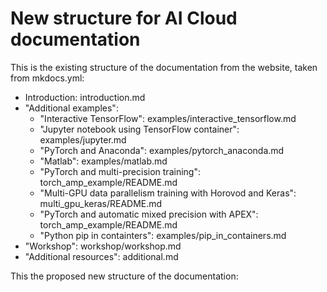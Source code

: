 # New structure for AI Cloud documentation

This is the existing structure of the documentation from the website,
taken from mkdocs.yml:

- Introduction: introduction.md
- "Additional examples":
  - "Interactive TensorFlow": examples/interactive_tensorflow.md
  - "Jupyter notebook using TensorFlow container": examples/jupyter.md
  - "PyTorch and Anaconda": examples/pytorch_anaconda.md
  - "Matlab": examples/matlab.md
  - "PyTorch and multi-precision training": torch_amp_example/README.md
  - "Multi-GPU data parallelism training with Horovod and Keras": multi_gpu_keras/README.md
  - "PyTorch and automatic mixed precision with APEX": torch_amp_example/README.md
  - "Python pip in containters": examples/pip_in_containers.md
- "Workshop": workshop/workshop.md
- "Additional resources": additional.md

This the proposed new structure of the documentation:

